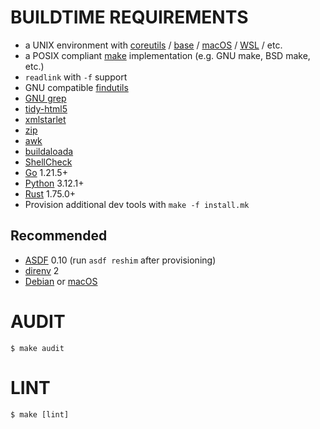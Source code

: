 # BUILDTIME REQUIREMENTS

* a UNIX environment with [coreutils](https://www.gnu.org/software/coreutils/) / [base](http://ftp.freebsd.org/pub/FreeBSD/releases/) / [macOS](https://www.apple.com/macos) / [WSL](https://learn.microsoft.com/en-us/windows/wsl/install) / etc.
* a POSIX compliant [make](https://pubs.opengroup.org/onlinepubs/9699919799/utilities/make.html) implementation (e.g. GNU make, BSD make, etc.)
* `readlink` with `-f` support
* GNU compatible [findutils](https://www.gnu.org/software/findutils/)
* [GNU grep](https://www.gnu.org/software/grep/)
* [tidy-html5](https://github.com/htacg/tidy-html5)
* [xmlstarlet](https://xmlstar.sourceforge.net/)
* [zip](https://linux.die.net/man/1/zip)
* [awk](https://pubs.opengroup.org/onlinepubs/9699919799/utilities/awk.html)
* [buildaloada](http://github.com/mcandre/buildaloada)
* [ShellCheck](https://hackage.haskell.org/package/ShellCheck)
* [Go](https://go.dev/) 1.21.5+
* [Python](https://www.python.org/) 3.12.1+
* [Rust](https://www.rust-lang.org/) 1.75.0+
* Provision additional dev tools with `make -f install.mk`

## Recommended

* [ASDF](https://asdf-vm.com/) 0.10 (run `asdf reshim` after provisioning)
* [direnv](https://direnv.net/) 2
* [Debian](https://www.debian.org/) or [macOS](https://www.apple.com/macos)

# AUDIT

```console
$ make audit
```

# LINT

```console
$ make [lint]
```

